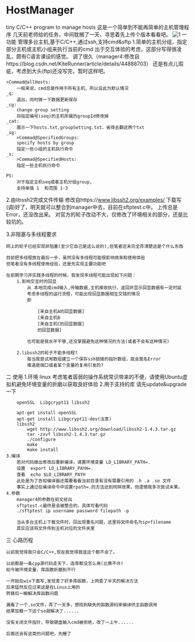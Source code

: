 # HostManager
tiny C/C++ program to manage hosts
这是一个简单到不能再简单的主机管理程序
几天前老师给的任务，中间耽搁了一天，寻思着先上传个版本看看吧。
![1](https://imgur.com/2nB136J.png)
一 功能
	管理多台主机,基于C/C++,通过ssh,支持cmd&sftp
1.简单的主机分组，指定部分主机或主机小组来执行当前的cmd
	出于交互体验的考虑，这部分写得很凌乱，颇有C语言课设的感觉。
	调了很久（manager4:修改自https://blog.csdn.net/KiteRunner/article/details/44888703）
	还是有点儿瑕疵，考虑到大头(ftp)还没写完，暂时这样吧。

	>Commad@allHosts:
		一般来说，cmd总是作用于所有主机，所以设此为默认情况
	_q:
		退出，同时做一下数据更新保存
	_cg:
		change group setting
		将指定编号(seq)的主机所属的groupId修改掉
	_cat:
		展示一下hosts.txt,groupSetting.txt，省得去翻这两个txt
	_sg:
		>Commad@SpecifiedGroups:
		specify hosts by group
		指定一些小组的主机执行命令
	_s:
		>Commad@SpecifiedHosts:
		指定一些主机执行命令

	PS:
		对于指定主机seq或者主机分组group,
		支持单值 1  和范围 1-3
2.由libssh2完成文件传输
	修改自https://www.libssh2.org/examples/
	下载写(调)好了，明天就可以整合到manager中去，目前在sftptest.c中。
	上传总是Error，还没改出来。
	对官方的轮子改动不大，仅修改了环境相关的部分，还是比较坑的。

3.非阻塞与多线程要求
	
	网上的轮子已经实现非阻塞(至少它自己是这么说的),但笔者还未完全弄清楚这是个什么东西

	目前把多线程放在最后一步，虽然没有多线程可能很影响效率和使用体验
	但笔者没有多线程使用经验，还是先实现主要功能吧

	在前期学习并实践多线程的时候，我发现多线程可能出现如下问题：
		1.影响交互时的回显
			从 本地完成cmd输入,传输数据,主机接收执行，返回并显示回显数据有一定时延
			考虑多线程的运行流程，可能出现回显数据相互交错的情况
			即

				[来自主机A的回显数据]
				[来自主机B
				[来自主机C的回显数据]
				的回显数据]

			也可能是我水平不够,还没掌握避免这种情况的方法(或者不会有这种情况)
		
		2.libssh2的轮子不能多线程?
			每当我尝试用数组建立一个保存ssh链接的指针数组，就会莫名Error
			难道是端口或者某个变量的复用引发的?
二 使用
	1.环境 
		linux
		考虑笔者孱弱的操作系统常识带来的不便，请使用Ubuntu虚拟机避免环境变量的折磨以获取良好体验
	2.用于支持的库
		请先update&upgrade一下

		openSSL  Libgcrypt11 libssh2

		apt-get install openSSL
		apt-get install Libgcrypt11-dev(注意)
		libssh2
			wget http://www.libssh2.org/download/libssh2-1.4.3.tar.gz
			tar -zxvf libssh2-1.4.3.tar.gz
			./configure
			make
			make install
	3.编译
		若对代码做出修改后重新编译，请置环境变量 LD_LIBRARY_PATH=.
		设置  export LD_LIBRARY_PAYH=.
		查看  echo $LD_LIBRARY_PAYH
		此处是为了告知编译器还需要看看当前目录有没有需要引用的 .h .a .so 文件
		事实上通过在编译命令中设置rpath=.的方法达到同样效果，但遗憾我多次尝试未果。
	4.参数
		manager4的参数在前文给出
		sftptest.c最终是会被整合的，具体可看代码
		./sftptest ip username password filepath -p

		当从多台主机上下载文件时，回出现重名问题，这里将文件命名为ip+filename
		其实应该将文件传到主机对应的文件夹里

三 心路历程
	
	以前我觉得我只会C/C++,现在我觉得我连这个都不会了。
	
	以前都是一条cpp源代码走天下，连库都没怎么用(比赛不许)
	如今被环境变量，库函数折磨到不行

	一开始在win下面写,发现差了好多库函数，上网查了半天的解决方法
	后来猛然反应过来这是在Linux上用的
	转移后一瞬解决库函数问题

	漏看了一个.so文件，弄了一天多，想找到缺失的函数源码来编译供主函数调用
	结果加载一下这个so就解决了......

	没有关闭文件指针，导致键盘输入cmd被拒绝，改了一上午......

	后面还会有这类的问题吧，先睡了


